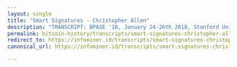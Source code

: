 ```yaml
---
layout: single
title: "Smart Signatures - Christopher Allen"
description: "TRANSCRIPT: BPASE '18, January 24-26th 2018, Stanford University Stanford Cyber Initiative"
permalink: bitcoin-history/transcripts/smart-signatures-christopher-allen/
redirect_to: https://infominer.id/transcripts/smart-signatures-christopher-allen
canonical_url: https://infominer.id/transcripts/smart-signatures-christopher-allen

---
```


